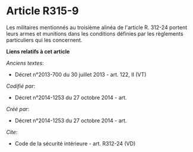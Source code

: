 # Article R315-9

Les militaires mentionnés au troisième alinéa de l'article R. 312-24 portent leurs armes et munitions dans les conditions
définies par les règlements particuliers qui les concernent.

**Liens relatifs à cet article**

_Anciens textes_:

  - Décret n°2013-700 du 30 juillet 2013 - art. 122, II (VT)

_Codifié par_:

  - Décret n°2014-1253 du 27 octobre 2014 - art.

_Créé par_:

  - Décret n°2014-1253 du 27 octobre 2014 - art.

_Cite_:

  - Code de la sécurité intérieure - art. R312-24 (VD)
